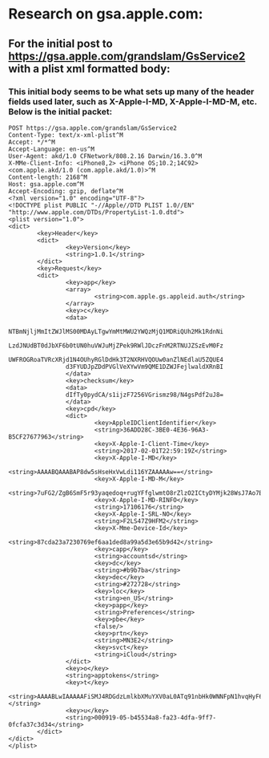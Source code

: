 # Research on gsa.apple.com:

## For the initial post to https://gsa.apple.com/grandslam/GsService2 with a plist xml formatted body:

### This initial body seems to be what sets up many of the header fields used later, such as X-Apple-I-MD, X-Apple-I-MD-M, etc. Below is the initial packet:

	POST https://gsa.apple.com/grandslam/GsService2
	Content-Type: text/x-xml-plist^M
	Accept: */*^M
	Accept-Language: en-us^M
	User-Agent: akd/1.0 CFNetwork/808.2.16 Darwin/16.3.0^M
	X-MMe-Client-Info: <iPhone8,2> <iPhone OS;10.2;14C92> <com.apple.akd/1.0 (com.apple.akd/1.0)>^M
	Content-length: 2168^M
	Host: gsa.apple.com^M
	Accept-Encoding: gzip, deflate^M
	<?xml version="1.0" encoding="UTF-8"?>
	<!DOCTYPE plist PUBLIC "-//Apple//DTD PLIST 1.0//EN" "http://www.apple.com/DTDs/PropertyList-1.0.dtd">
	<plist version="1.0">
	<dict>
			<key>Header</key>
			<dict>
					<key>Version</key>
					<string>1.0.1</string>
			</dict>
			<key>Request</key>
			<dict>
					<key>app</key>
					<array>
							<string>com.apple.gs.appleid.auth</string>
					</array>
					<key>c</key>
					<data>
					NTBmNjljMmItZWJlMS00MDAyLTgwYmMtMWU2YWQzMjQ1MDRiQUh2Mk1RdnNi
					LzdJNUdBT0dJbXF6b0tUN0huVWJuMjZPek9RWlJDczFnM2RTNUJZSzEvM0Fz
					UWFROGRoaTVRcXRjd1N4OUhyRGlDdHk3T2NXRHVQOUw0anZlNEdlaU5ZQUE4
					d3FYUDJpZDdPVGlVeXYwVm9QME1DZWJFejlwaldXRnBI
					</data>
					<key>checksum</key>
					<data>
					dIfTy0pydCA/s1ijzF7256VGrismz98/N4gsPdf2uJ8=
					</data>
					<key>cpd</key>
					<dict>
							<key>AppleIDClientIdentifier</key>
							<string>36ADD28C-3BE0-4E36-96A3-B5CF27677963</string>
							<key>X-Apple-I-Client-Time</key>
							<string>2017-02-01T22:59:19Z</string>
							<key>X-Apple-I-MD</key>
							<string>AAAABQAAABAP8dw5sHseHxVwLdi116YZAAAAAw==</string>
							<key>X-Apple-I-MD-M</key>
							<string>7uFG2/ZgB6SmF5r93yaqedoq+rugYFfglwmtO8rZlzO2ICtyDYMjk28WsJ7Ao7BMiPcwfupM8nF8zW87</string>
							<key>X-Apple-I-MD-RINFO</key>
							<string>17106176</string>
							<key>X-Apple-I-SRL-NO</key>
							<string>F2LS47Z9HFM2</string>
							<key>X-Mme-Device-Id</key>
							<string>87cda23a7230769ef6aa1ded8a99a5d3e65b9d42</string>
							<key>capp</key>
							<string>accountsd</string>
							<key>dc</key>
							<string>#b9b7ba</string>
							<key>dec</key>
							<string>#272728</string>
							<key>loc</key>
							<string>en_US</string>
							<key>papp</key>
							<string>Preferences</string>
							<key>pbe</key>
							<false/>
							<key>prtn</key>
							<string>MN3E2</string>
							<key>svct</key>
							<string>iCloud</string>
					</dict>
					<key>o</key>
					<string>apptokens</string>
					<key>t</key>
					<string>AAAABLwIAAAAAFiSMJ4RDGdzLmlkbXMuYXV0aL0ATq91nbHk0WNNFpN1hvqHyF6Jbx/q+sIVamHTN50CGOX4gBAaljQMu7iP4O93xsavh+D0+OL8NX/7XN7j3iJFxIxkO+9KvRxBFhVjYQeK+OpRwI3BU14+ddrUpmPiIo4NEk1hLInsfTaVT3NxLiIYjNhTYcqhfNPsNKY684CUYnItNJiQ+rM9jRovG49nZiITauJnWB0ftvNWWXUgMLXv9yw9oCU=</string>
					<key>u</key>
					<string>000919-05-b45534a8-fa23-4dfa-9ff7-0fcfa37c3d34</string>
			</dict>
	</dict>
	</plist>





